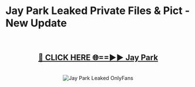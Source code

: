 # Jay Park Leaked Private Files & Pict - New Update
<br>
<div align="center">
<h2><a href="https://mediafilles.blogspot.com/?title=Jay_Park" rel="nofollow">🔴 CLICK HERE 🌐==►► Jay Park</a></h2>
<br>
<a href="https://mediafilles.blogspot.com/?title=Jay_Park" rel="nofollow" data-target="animated-image.originalLink"><img src="https://i.ibb.co.com/WyWwxjT/player-gif2.gif" alt="Jay Park Leaked OnlyFans" style="max-width: 100%; display: inline-block;" data-target="animated-image.originalImage"></a>
</div>
<br>